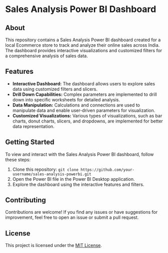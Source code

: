 # Sales Analysis Power BI Dashboard

## About
This repository contains a Sales Analysis Power BI dashboard created for a local Ecommerce store to track and analyze their online sales across India. The dashboard provides interactive visualizations and customized filters for a comprehensive analysis of sales data.

## Features
- **Interactive Dashboard:** The dashboard allows users to explore sales data using customized filters and slicers.
- **Drill Down Capabilities:** Complex parameters are implemented to drill down into specific worksheets for detailed analysis.
- **Data Manipulation:** Calculations and connections are used to manipulate data and enable user-driven parameters for visualization.
- **Customized Visualizations:** Various types of visualizations, such as bar charts, donut charts, slicers, and dropdowns, are implemented for better data representation.

## Getting Started
To view and interact with the Sales Analysis Power BI dashboard, follow these steps:

1. Clone this repository: `git clone https://github.com/your-username/sales-analysis-powerbi.git`
2. Open the Power BI file in the Power BI Desktop application.
3. Explore the dashboard using the interactive features and filters.

## Contributing
Contributions are welcome! If you find any issues or have suggestions for improvement, feel free to open an issue or submit a pull request.

## License
This project is licensed under the [MIT License](LICENSE).


